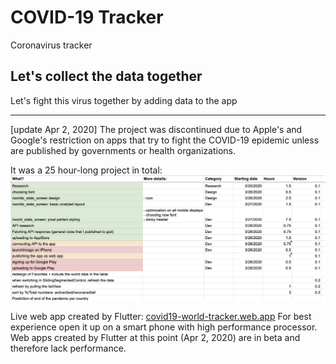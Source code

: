 # COVID-19 Tracker

Coronavirus tracker

## Let's collect the data together

Let's fight this virus together by adding data to the app

--------------------------------------------------------------

[update Apr 2, 2020] The project was discontinued due to Apple's and Google's restriction on apps that try to fight the COVID-19 epidemic unless are published by governments or health organizations.

It was a 25 hour-long project in total:
![](README/project_hours.png)


Live web app created by Flutter: [covid19-world-tracker.web.app](https://covid19-world-tracker.web.app) For best experience open it up on a smart phone with high performance processor. Web apps created by Flutter at this point (Apr 2, 2020) are in beta and therefore lack performance.
